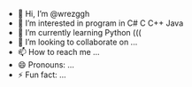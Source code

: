 - 👋 Hi, I’m @wrezggh
- 👀 I’m interested in program in C# C C++ Java 
- 🌱 I’m currently learning Python (((
- 💞️ I’m looking to collaborate on ...
- 📫 How to reach me ...
- 😄 Pronouns: ...
- ⚡ Fun fact: ...

<!---
wrezggh/wrezggh is a ✨ special ✨ repository because its `README.md` (this file) appears on your GitHub profile.
You can click the Preview link to take a look at your changes.
--->
